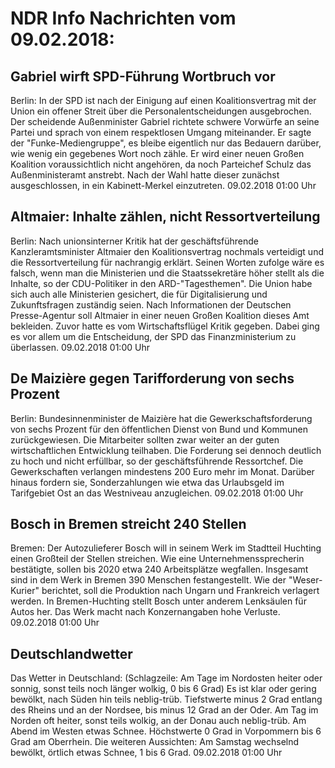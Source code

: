 # NDR Info Nachrichten vom 09.02.2018:


## Gabriel wirft SPD-Führung Wortbruch vor
Berlin: In der SPD ist nach der Einigung auf einen Koalitionsvertrag mit der Union ein offener Streit über die Personalentscheidungen ausgebrochen. Der scheidende Außenminister Gabriel richtete schwere Vorwürfe an seine Partei und sprach von einem respektlosen Umgang miteinander. Er sagte der "Funke-Mediengruppe", es bleibe eigentlich nur das Bedauern darüber, wie wenig ein gegebenes Wort noch zähle. Er wird einer neuen Großen Koalition voraussichtlich nicht angehören, da noch Parteichef Schulz das Außenministeramt anstrebt. Nach der Wahl hatte dieser zunächst ausgeschlossen, in ein Kabinett-Merkel einzutreten. 09.02.2018 01:00 Uhr 

## Altmaier: Inhalte zählen, nicht Ressortverteilung
Berlin: Nach unionsinterner Kritik hat der geschäftsführende Kanzleramtsminister Altmaier den Koalitionsvertrag nochmals verteidigt und die Ressortverteilung für nachrangig erklärt. Seinen Worten zufolge wäre es falsch, wenn man die Ministerien und die Staatssekretäre höher stellt als die Inhalte, so der CDU-Politiker in den ARD-"Tagesthemen". Die Union habe sich auch alle Ministerien gesichert, die für Digitalisierung und Zukunftsfragen zuständig seien. Nach Informationen der Deutschen Presse-Agentur soll Altmaier in einer neuen Großen Koalition dieses Amt bekleiden. Zuvor hatte es vom Wirtschaftsflügel Kritik gegeben. Dabei ging es vor allem um die Entscheidung, der SPD das Finanzministerium zu überlassen. 09.02.2018 01:00 Uhr 

## De Maizière gegen Tarifforderung von sechs Prozent
Berlin:			Bundesinnenminister de Maizière hat die Gewerkschaftsforderung von sechs Prozent für den öffentlichen Dienst von Bund und Kommunen zurückgewiesen. Die Mitarbeiter sollten zwar weiter an der guten wirtschaftlichen Entwicklung teilhaben. Die Forderung sei dennoch deutlich zu hoch und nicht erfüllbar, so der geschäftsführende Ressortchef. Die Gewerkschaften verlangen mindestens 200 Euro mehr im Monat. Darüber hinaus fordern sie, Sonderzahlungen wie etwa das Urlaubsgeld im Tarifgebiet Ost an das Westniveau anzugleichen. 09.02.2018 01:00 Uhr 

## Bosch in Bremen streicht 240 Stellen
Bremen: Der Autozulieferer Bosch will in seinem Werk im Stadtteil Huchting einen Großteil der Stellen streichen. Wie eine Unternehmenssprecherin bestätigte, sollen bis 2020 etwa 240 Arbeitsplätze wegfallen. Insgesamt sind in dem Werk in Bremen 390 Menschen festangestellt. Wie der "Weser-Kurier" berichtet, soll die Produktion nach Ungarn und Frankreich verlagert werden. In Bremen-Huchting stellt Bosch unter anderem Lenksäulen für Autos her. Das Werk macht nach Konzernangaben hohe Verluste. 09.02.2018 01:00 Uhr 

## Deutschlandwetter
Das Wetter in Deutschland:
(Schlagzeile: Am Tage im Nordosten heiter oder sonnig, sonst teils noch länger wolkig, 0 bis 6 Grad) Es ist klar oder gering bewölkt, nach Süden hin teils neblig-trüb. Tiefstwerte minus 2 Grad entlang des Rheins und an der Nordsee, bis minus 12 Grad an der Oder. Am Tag im Norden oft heiter, sonst teils wolkig, an der Donau auch neblig-trüb. Am Abend im Westen etwas Schnee. Höchstwerte 0 Grad in Vorpommern bis 6 Grad am Oberrhein. Die weiteren Aussichten: Am Samstag wechselnd bewölkt, örtlich etwas Schnee, 1 bis 6 Grad. 09.02.2018 01:00 Uhr 
